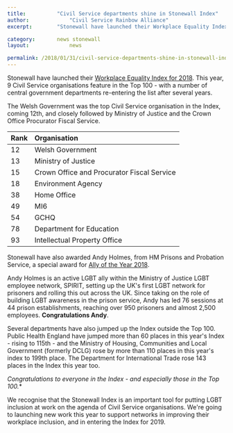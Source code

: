 ```yaml
---
title: 			"Civil Service departments shine in Stonewall Index"
author: 			"Civil Service Rainbow Alliance"
excerpt: 		"Stonewall have launched their Workplace Equality Index for 2018."

category: 		news stonewall
layout: 			news

permalink: /2018/01/31/civil-service-departments-shine-in-stonewall-index/
---
```

Stonewall have launched their [Workplace Equality Index for 2018](https://stonewall.org.uk/wei). This year, 9 Civil Service organisations feature in the Top 100 - with a number of central government departments re-entering the list after several years.

The Welsh Government was the top Civil Service organisation in the Index, coming 12th, and closely followed by Ministry of Justice and the Crown Office Procurator Fiscal Service.

| Rank | Organisation |
|:--|:--|
| 12 | Welsh Government |
| 13 | Ministry of Justice |
| 15 | Crown Office and Procurator Fiscal Service |
| 18 | Environment Agency |
| 38 | Home Office |
| 49 | MI6 |
| 54 | GCHQ |
| 78 | Department for Education |
| 93 | Intellectual Property Office |

Stonewall have also awarded Andy Holmes, from HM Prisons and Probation Service, a special award for [Ally of the Year 2018](http://www.stonewall.org.uk/people/andy-holmes-ally-year-2018). 

Andy Holmes is an active LGBT ally within the Ministry of Justice LGBT employee network, SPIRIT, setting up the UK's first LGBT network for prisoners and rolling this out across the UK. Since taking on the role of building LGBT awareness in the prison service, Andy has led 76 sessions at 44 prison establishments, reaching over 950 prisoners and almost 2,500 employees. **Congratulations Andy**.

Several departments have also jumped up the Index outside the Top 100. Public Health England have jumped more than 60 places in this year's Index - rising to 115th - and the Ministry of Housing, Communities and Local Government (formerly DCLG) rose by more than 110 places in this year's index to 199th place. The Department for International Trade rose 143 places in the Index this year too. 

*Congratulations to everyone in the Index - and especially those in the Top 100.**

We recognise that the Stonewall Index is an important tool for putting LGBT inclusion at work on the agenda of Civil Service organisations. We're going to launching new work this year to support networks in improving their workplace inclusion, and in entering the Index for 2019. 